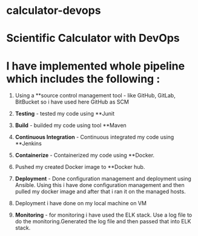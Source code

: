 # calculator-devops
# Scientific Calculator with DevOps

# I have implemented whole  pipeline  which includes the following :
1. Using a **source control management tool - like GitHub, GitLab, BitBucket  so  i have used here GitHub as SCM
2. **Testing** - tested my  code using **Junit
3. **Build** - builded my code using tool **Maven
4. **Continuous Integration** - Continuous integrated my  code using  **Jenkins 
5. **Containerize** - Containerized my code using **Docker.
6. Pushed my created Docker image to **Docker hub.
7. **Deployment** - Done configuration management and deployment using  Ansible. Using this i have done configuration management and then  pulled my docker image and after that i ran it on the managed hosts.
8. Deployment i have done on my local machine on VM

9. **Monitoring** - for monitoring i have used the ELK stack. Use a log file to do the monitoring.Generated the log file  and  then passed that into ELK stack.
